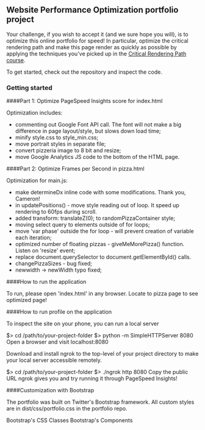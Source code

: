 ## Website Performance Optimization portfolio project

Your challenge, if you wish to accept it (and we sure hope you will), is to optimize this online portfolio for speed! In particular, optimize the critical rendering path and make this page render as quickly as possible by applying the techniques you've picked up in the [Critical Rendering Path course](https://www.udacity.com/course/ud884).

To get started, check out the repository and inspect the code.

### Getting started

####Part 1: Optimize PageSpeed Insights score for index.html

Optimization includes:

- commenting out Google Font API call. The font will not make a big difference in page layout/style, but slows down load time;
- minify style.css to style_min.css;
- move portrait styles in separate file;
- convert pizzeria image to 8 bit and resize;
- move Google Analytics JS code to the bottom of the HTML page.

####Part 2: Optimize Frames per Second in pizza.html

Optimization for main.js:

- make determineDx inline code with some modifications. Thank you, Cameron!
- in updatePositions() - move style reading out of loop. It speed up rendering to 60fps during scroll.
- added transform: translateZ(0); to randomPizzaContainer style;
- moving select query to elements outside of for loops;
- move 'var phase' outside the for loop - will prevent creation of variable each iteration;
- optimized number of floating pizzas - giveMeMorePizza() function. Listen on 'resize' event;
- replace document.querySelector to document.getElementById() calls.
- changePizzaSizes - bug fixed;
- newwidth -> newWidth typo fixed;

####How to run the application

To run, please open 'index.html' in any browser. Locate to pizza page to see optimized page!

####How to run profile on the application

To inspect the site on your phone, you can run a local server

$> cd /path/to/your-project-folder
$> python -m SimpleHTTPServer 8080
Open a browser and visit localhost:8080

Download and install ngrok to the top-level of your project directory to make your local server accessible remotely.

$> cd /path/to/your-project-folder
$> ./ngrok http 8080
Copy the public URL ngrok gives you and try running it through PageSpeed Insights!


####Customization with Bootstrap

The portfolio was built on Twitter's Bootstrap framework. All custom styles are in dist/css/portfolio.css in the portfolio repo.

Bootstrap's CSS Classes
Bootstrap's Components
